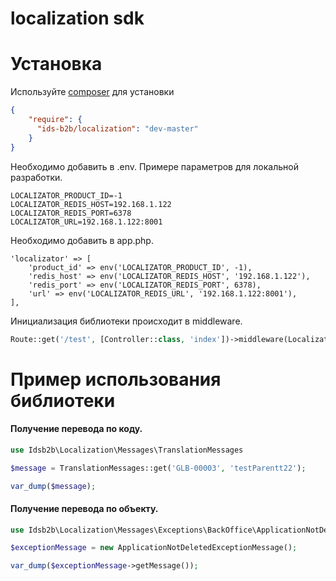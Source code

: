 # localization sdk

# Установка

Используйте [composer](https://getcomposer.org/) для установки
```json
{
    "require": {
      "ids-b2b/localization": "dev-master"
    }
}
```

Необходимо добавить в .env. Примере параметров для локальной разработки.

```dotenv
LOCALIZATOR_PRODUCT_ID=-1
LOCALIZATOR_REDIS_HOST=192.168.1.122
LOCALIZATOR_REDIS_PORT=6378
LOCALIZATOR_URL=192.168.1.122:8001
```

Необходимо добавить в app.php.

```dotenv
'localizator' => [
    'product_id' => env('LOCALIZATOR_PRODUCT_ID', -1),
    'redis_host' => env('LOCALIZATOR_REDIS_HOST', '192.168.1.122'),
    'redis_port' => env('LOCALIZATOR_REDIS_PORT', 6378),
    'url' => env('LOCALIZATOR_REDIS_URL', '192.168.1.122:8001'),
],
```

Инициализация библиотеки происходит в middleware.
```php
Route::get('/test', [Controller::class, 'index'])->middleware(LocalizatorMiddleware::class);
```

# Пример использования библиотеки

#### Получение перевода по коду.

```php
use Idsb2b\Localization\Messages\TranslationMessages

$message = TranslationMessages::get('GLB-00003', 'testParentt22');

var_dump($message);
```

#### Получение перевода по объекту.

```php
use Idsb2b\Localization\Messages\Exceptions\BackOffice\ApplicationNotDeletedExceptionMessage;

$exceptionMessage = new ApplicationNotDeletedExceptionMessage();

var_dump($exceptionMessage->getMessage());
```